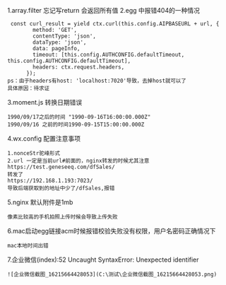 1.array.filter 忘记写return 会返回所有值
2.egg 中报错404的一种情况
```
 const curl_result = yield ctx.curl(this.config.AIPBASEURL + url, {
        method: 'GET',
        contentType: 'json',
        dataType: 'json',
        data: pageInfo,
        timeout: [this.config.AUTHCONFIG.defaultTimeout, this.config.AUTHCONFIG.defaultTimeout],
        headers: ctx.request.headers,
      });
ps：由于headers有host: 'localhost:7020'导致，去掉host就可以了
具体原因：待求证
```
3.moment.js 转换日期错误

```
1990/09/17之后的时间 "1990-09-16T16:00:00.000Z"
1990/09/16 之前的时间1990-09-15T15:00:00.000Z
```
4.wx.config 配置注意事项
```
1.nonceStr驼峰形式
2.url 一定是当前url#前面的，nginx转发的时候尤其注意
https://test.geneseeq.com/dfSales/
转发了
https://192.168.1.193:7023/
导致后端获取到的地址中少了/dfSales,报错
```
5.nginx 默认附件是1mb
```
像素比较高的手机拍照上传时候会导致上传失败
```
6.mac启动egg链接acm时候报错校验失败没有权限，用户名密码正确情况下
```
mac本地时间出错
```
7.企业微信(index):52 Uncaught SyntaxError: Unexpected identifier

```
![企业微信截图_16215664428053](C:\测试\企业微信截图_16215664428053.png)
```